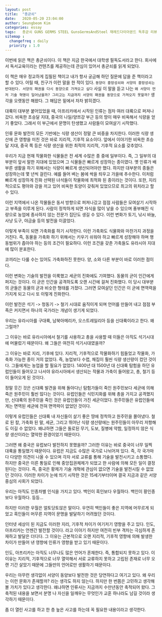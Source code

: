 ```yaml
---
layout: post
title:  "총균쇠"
date:   2020-05-20 23:04:00
author: Seungbeom Kim
categories: essay
tags:	총균쇠 GUNS GERMS STEEL GunsGermsAndSteel 재레드다이아몬드 독후감 리뷰 감상문
sitemap :
  changefreq : daily
  priority : 1.0
---
```


이번에 읽은 책은 총균쇠이다. 이 책은 지금 한국에서 대학생 필독도서라고 한다. 회사에서 독서교육이라는 컨텐츠를 제공하는데 관심이 있어서 총균쇠를 읽게 되었다.

이 책은 매우 정교하게 집필된 책이고 내가 항사 궁금해 하던 질문에 답을 준 책이라고 할 수 있다. 어릴 때, 친구가 이런 말을 한 적이 있다.
`동양이 흥망성쇠와 서양의 흥망성쇠는 반대된다. 서양의 패권을 다시 동양으로 가져오고 싶다`
사실 이 말을 듣고 나는 `왜 서양이 먼저 기술 혁명이 일어났을까? 그리고는 지금까지 서양의 패권을 동양으로 가져오지 못할까?` 생각을 오랫동안 해왔다. 그 해답은 밑에서 차차 밝히겠다.

대륙이 대부분 붙어있었을 때, 아프리카에서 시작된 인류는 점차 여러 대륙으로 퍼져나갔다. 비옥한 초승달 지대, 중국의 나일/양쯔강 부근 등의 땅이 매우 비옥해서 식량을 얻기 좋았다. 그래서 이 부근에서 문명이 탄생했고 사람들이 모여살기 시작했다.

인류 문화 발전의 모든 기반에는 식량 생산이 정말 큰 비중을 차지한다. 이러한 식량 생산에 큰 영향을 미친 것은 바로 지리적, 기후적 요소이다. 앞에서 이야기한 비옥한 초승달 지대, 중국 쪽 등은 식량 생산을 위한 최적의 지리적, 기후적 요소를 갖추었다.

우리가 지금 현재 작물화한 식물들은 전 세계 수많은 종 중에 일부이다. 즉, 그 일부의 대부분이 앞서 말한 지대에 있었으며 그 식물들은 빠르게 성장하는 종이였다. 옛 인류가 배부른 생활을 하기 위해서는 식량이 빠르게 생산되어야만 했다. 하지만 대부분의 종들은 성장하는데 몇 년씩 걸린다. 예를 들어 벼는 봄에 싹을 틔우고 가을에 추수한다. 이처럼 빠르게 성장하게 진화 선택된 녀석들이 작물화에 최적화 된 종이라는 것이다. 또한, 지리적으로도 평야와 강을 끼고 있어 비옥한 토양이 갖춰져 있었으므로 최고의 위치라고 할 수 있다.

이런 지역에서 나온 작물들은 동서 방향으로 퍼져나갔고 점점 사람들은 모여살기 시작하고 부족을 이루게 된다. 사람이 정착하게 되면 자식을 많이 낳을 수 있으며 풍부해진 식량으로 농업에 종사하지 않는 전문가 집단도 생길 수 있다. 이런 변화가 토기, 낚시 바늘, 사냥 도구, 야금술 등의 발전을 이끌었다.

이렇게 부족이 되면 가축화를 하기 시작한다. 이런 가축화도 식물화와 마찬가지 과정을 거친다. 즉, 동물을 가축화 하기 위해서는 키우기 쉬워야 하고 빠르게 성장해야 하며 행동범위가 좁아야 하는 등의 조건이 필요하다. 이런 조건을 갖춘 가축들도 유라시아 지대에 많이 분포한다.

코끼리는 다룰 수는 있어도 가축화하진 못한다. 양, 소와 다른 부분이 바로 이러한 점이다.

이런 변화는 기술의 발전을 이룩했고 세균의 진화에도 기여했다. 동물의 균이 인간에게 퍼지는 것이다. 이 균은 인간을 공격하도록 오랜 시간에 걸쳐 진화했다. 이 당시 대부분의 균들은 동물의 균과 비슷한 형태를 가졌다. 그러면 모여살던 인간은 이 균에 면역력을 가지게 되고 다시 또 이렇게 진화한다.

이런 발전은 석기 -> 청동기 -> 철기 시대로 움직이게 되며 언어를 만들어 내고 점점 부족은 커지면서 하나의 국가라는 개념이 생기게 되었다.

우리는 유라시아를 구대륙, 남북아메리카, 오스트레일리아 등을 신대륙이라고 한다. 왜 그럴까?

그 이유는 바로 유라시아에서 철기를 사용하고 총을 사용할 때 이들은 아직도 석기시대에 머물렀기 때문이다. 왜 그들은 여전히 석기시대였을까?

그 이유는 바로 지리, 기후에 있다. 지리적, 기후적으로 작물화하기 힘들었고 작물화, 가축화 가능한 종이 거의 없었다. 즉, 농업보다 수렵, 채집이 훨씬 식량 생산량이 컸던 것이다. 그들에게는 농업을 할 필요가 없었다. 1400년 대 1500년 대 신대륙 탐험을 하던 유럽인들이 들어오고 나서야 유라시아에서 생산되는 작물과 가축이 들어왔고, 총, 철기 등이 들어오게 된 것이다.

정말 웃긴 것은 신대륙 발견을 위해 돌아다닌 탐험가들이 죽인 원주민보다 세균에 의해 죽은 원주민이 훨씬 많다는 것이다. 유럽인들은 식민지화를 위해 총을 가지고 공격했지만, 신대륙의 원주민을 죽인 것은 유럽인들이 가진 세균이었다. 원주민들은 유럽인들에게는 면역된 세균에 전혀 면역력이 없었던 것이다.

이렇게 유럽인들은 신대륙 내 자신들이 살기 좋은 땅에 정착하고 원주민을 몰아냈다. 철로 된 칼, 가축화 된 말, 세균, 그리고 뛰어난 식량 생산량에는 원주민들이 아무리 저항해도 이길 수 없었다. 왜냐하면 그들은 돌로된 무기, 도보, 질병에 약함, 일정하지 않은 식량 생산이라는 열악한 환경이었기 때문이다.

그러면 왜 중국은 유럽보다 발전하지 못했을까? 그러한 이유는 바로 중국이 너무 일찍 대륙을 통일했기 때문이다. 유럽은 지금도 수많은 국가로 나뉘어져 있다. 즉, 각 국가마다 다양한 의견이 나올 수 있으며 각자 서로 교류를 통해 기술을 발전시키고 소통했다. 하지만 중국은 이른 통일로 인해 중앙집권체제가 되었고 한 사람에 의해 모든 일이 결정된다는 것이다. 즉, 중국은 황제가 기술 개혁에 관심이 없으면 기술을 발전시킬 수 없었던 것이다. 이러한 차이가 눈에 띄기 시작한 것은 15세기부터이며 결국 지금과 같은 서양 중심의 사회가 되었다.

우리는 아직도 인종차별 인식을 가지고 있다. 백인이 흑인보다 우월하다. 백인이 황인종보다 우월하다. 등등...

하지만 이러한 우월은 얼토당토않은 말이다. 우연히 백인들이 좋은 지역에 머무르게 되었고 흑인들이 머무른 지역이 문명을 발달하기 어려웠던 것이다.

인터넷 세상이 된 지금도 이러한 지리, 기후적 차이가 여기저기 영향을 주고 있다. 인도, 아프리카는 언젠간 발전할 것이다. 라고 이야기 하지만 여전히 빈부 격차는 극심하게 존재하고 발달은 더디다. 그 이유는 근본적으로 오랜 지리적, 기후적 영향에 의해 발생한 차이가 만들어 낸 영향에 인류가 영향을 받고 있기 때문이다.

인도, 아프리카는 아직도 너무나도 많은 언어가 혼재한다. 즉, 통합되지 못하고 있다. 이 이유는 지리적, 기후적으로 너무 열악해서 서로 교류하지 못하고 고립된 존재로 너무 오랜 기간 살았기 때문에 그들만의 언어로만 생활하기 때문이다.

우리는 아무런 생각없이 서양이 동양보다 발전한 것은 당연하다고 여기고 있다. 왜 우리는 이런 문화가 존재할까? 라는 생각도 하지 않는다. 하지만 한 번쯤은 고민하고 생각해 볼 가치가 있다고 생각한다. 왜냐하면 인류사는 지금까지 수만년동안 축적되어 왔다. 그 축적된 내용을 보면서 분명 나 자신을 일깨우는 무엇인가 교훈 하나라도 남길 것이라 생각하기 때문이다.

좀 더 열린 사고를 하고 한 층 높은 사고를 하는데 꼭 필요한 내용이라고 생각한다.
